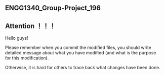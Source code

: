 ## ENGG1340_Group-Project_196

## Attention ！！！

Hello guys!

Please remember when you commit the modified files, you should write detailed message about what you have modified (and what is the purpose for this modification).

Otherwise, it is hard for others to trace back what changes have been done.